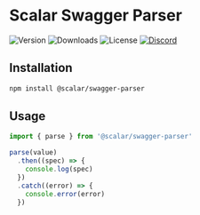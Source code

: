 # Scalar Swagger Parser

![Version](https://img.shields.io/npm/v/%40scalar/swagger-parser)
![Downloads](https://img.shields.io/npm/dm/%40scalar/swagger-parser)
![License](https://img.shields.io/npm/l/%40scalar%2Fswagger-parser)
[![Discord](https://img.shields.io/discord/1135330207960678410?style=flat&color=5865F2)](https://discord.com/invite/Ve683JXN)

## Installation

```bash
npm install @scalar/swagger-parser
```

## Usage

```js
import { parse } from '@scalar/swagger-parser'

parse(value)
  .then((spec) => {
    console.log(spec)
  })
  .catch((error) => {
    console.error(error)
  })
```
